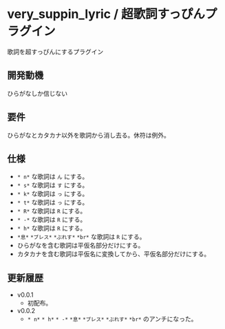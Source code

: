 # very_suppin_lyric / 超歌詞すっぴんプラグイン

歌詞を超すっぴんにするプラグイン

## 開発動機

ひらがなしか信じない

## 要件

ひらがなとカタカナ以外を歌詞から消し去る。休符は例外。

## 仕様

- `* n*` な歌詞は `ん` にする。
- `* s*` な歌詞は `す` にする。
- `* k*` な歌詞は `っ` にする。
- `* t*` な歌詞は `っ` にする。
- `* R*` な歌詞は `R` にする。
- `* -*` な歌詞は `R` にする。
- `* h*` な歌詞は `R` にする。
- `*息*` `*ブレス*` `*ぶれす*` `*br*` な歌詞は `R` にする。
- ひらがなを含む歌詞は平仮名部分だけにする。
- カタカナを含む歌詞は平仮名に変換してから、平仮名部分だけにする。

## 更新履歴

- v0.0.1
  - 初配布。
- v0.0.2
  - `* n*` `* h*` `* -*` `*息*` `*ブレス*` `*ぶれす*` `*br*` のアンチになった。

